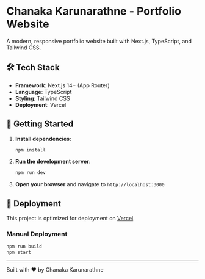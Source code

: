 # Chanaka Karunarathne - Portfolio Website

A modern, responsive portfolio website built with Next.js, TypeScript, and Tailwind CSS.

## 🛠️ Tech Stack

- **Framework**: Next.js 14+ (App Router)
- **Language**: TypeScript
- **Styling**: Tailwind CSS
- **Deployment**: Vercel

## 🔧 Getting Started

1.  **Install dependencies**:
    ```bash
    npm install
    ```

2.  **Run the development server**:
    ```bash
    npm run dev
    ```

3.  **Open your browser** and navigate to `http://localhost:3000`

## 🚀 Deployment

This project is optimized for deployment on [Vercel](https://vercel.com).

### Manual Deployment

```bash
npm run build
npm start
```

---

Built with ❤️ by Chanaka Karunarathne
